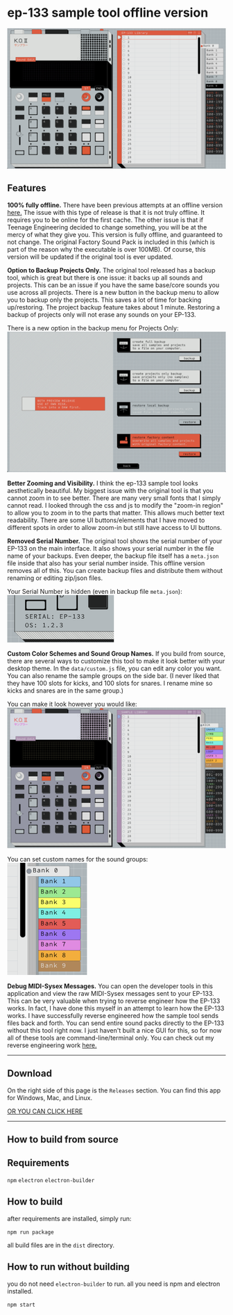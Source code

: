 # ep-133 sample tool offline version

![sample tool](zoom_in.png)

## Features

**100% fully offline.** There have been previous attempts at an offline version [here.](https://www.reddit.com/r/teenageengineering/comments/1aylewn/offline_ep133_sample_tool/) The issue with this type of release is that it is not truly offline. It requires you to be online for the first cache. The other issue is that if Teenage Engineering decided to change something, you will be at the mercy of what they give you. This version is fully offline, and guaranteed to not change. The original Factory Sound Pack is included in this (which is part of the reason why the executable is over 100MB). Of course, this version will be updated if the original tool is ever updated.

**Option to Backup Projects Only.** The original tool released has a backup tool, which is great but there is one issue: it backs up all sounds and projects. This can be an issue if you have the same base/core sounds you use across all projects. There is a new button in the backup menu to allow you to backup only the projects. This saves a lot of time for backing up/restoring. The project backup feature takes about 1 minute. Restoring a backup of projects only will not erase any sounds on your EP-133.

There is a new option in the backup menu for Projects Only:
![backup options](backup.png)

**Better Zooming and Visibility.** I think the ep-133 sample tool looks aesthetically beautiful. My biggest issue with the original tool is that you cannot zoom in to see better. There are many very small fonts that I simply cannot read. I looked through the css and js to modify the "zoom-in region" to allow you to zoom in to the parts that matter. This allows much better text readability. There are some UI buttons/elements that I have moved to different spots in order to allow zoom-in but still have access to UI buttons.

**Removed Serial Number.** The original tool shows the serial number of your EP-133 on the main interface. It also shows your serial number in the file name of your backups. Even deeper, the backup file itself has a `meta.json` file inside that also has your serial number inside. This offline version removes all of this. You can create backup files and distribute them without renaming or editing zip/json files.

Your Serial Number is hidden (even in backup file `meta.json`):
![hide serial](serial_number.png)

**Custom Color Schemes and Sound Group Names.** If you build from source, there are several ways to customize this tool to make it look better with your desktop theme. In the `data/custom.js` file, you can edit any color you want. You can also rename the sample groups on the side bar. (I never liked that they have 100 slots for kicks, and 100 slots for snares. I rename mine so kicks and snares are in the same group.)

You can make it look however you would like:
![custom colors](custom_colors.png)

You can set custom names for the sound groups:
![custom names](custom_names.png)

**Debug MIDI-Sysex Messages.** You can open the developer tools in this application and view the raw MIDI-Sysex messages sent to your EP-133. This can be very valuable when trying to reverse engineer how the EP-133 works. In fact, I have done this myself in an attempt to learn how the EP-133 works. I have successfully reverse engineered how the sample tool sends files back and forth. You can send entire sound packs directly to the EP-133 without this tool right now. I just haven't built a nice GUI for this, so for now all of these tools are command-line/terminal only. You can check out my reverse engineering work [here.](https://github.com/garrettjwilke/ep_133_sysex_thingy)

---

## Download

On the right side of this page is the `Releases` section. You can find this app for Windows, Mac, and Linux.

[OR YOU CAN CLICK HERE](https://github.com/garrettjwilke/ep_133_tool_thingy/releases)

---

## How to build from source

## Requirements

`npm`
`electron`
`electron-builder`

## How to build

after requirements are installed, simply run:
```
npm run package
```

all build files are in the `dist` directory.

## How to run without building

you do not need `electron-builder` to run. all you need is npm and electron installed.
```
npm start
```
